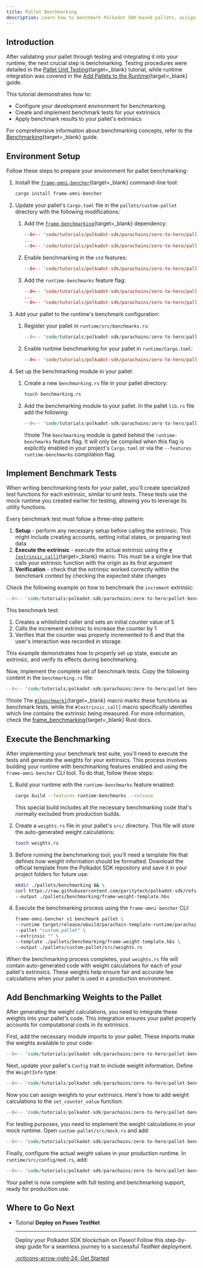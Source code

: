 ```yaml
---
title: Pallet Benchmarking
description: Learn how to benchmark Polkadot SDK-based pallets, assigning precise weights to extrinsics for accurate fee calculation and runtime optimization.
---
```


## Introduction

After validating your pallet through testing and integrating it into your runtime, the next crucial step is benchmarking. Testing procedures were detailed in the [Pallet Unit Testing](/tutorials/polkadot-sdk/parachains/zero-to-hero/pallet-unit-testing/){target=\_blank} tutorial, while runtime integration was covered in the [Add Pallets to the Runtime](/tutorials/polkadot-sdk/parachains/zero-to-hero/add-pallets-to-runtime/){target=\_blank} guide.

This tutorial demonstrates how to:

- Configure your development environment for benchmarking
- Create and implement benchmark tests for your extrinsics
- Apply benchmark results to your pallet's extrinsics

For comprehensive information about benchmarking concepts, refer to the [Benchmarking](/develop/parachains/testing/benchmarking/){target=\_blank} guide.

## Environment Setup

Follow these steps to prepare your environment for pallet benchmarking:

1. Install the [`frame-omni-bencher`](https://crates.io/crates/frame-omni-bencher){target=\_blank} command-line tool:
    
    ```bash
    cargo install frame-omni-bencher
    ```

2. Update your pallet's `Cargo.toml` file in the `pallets/custom-pallet` directory with the following modifications:
    1. Add the [`frame-benchmarking`](https://docs.rs/frame-benchmarking/latest/frame_benchmarking/){target=\_blank} dependency:
    
        ```toml hl_lines="3"
        --8<-- 'code/tutorials/polkadot-sdk/parachains/zero-to-hero/pallet-benchmarking/pallets/custom-pallet/Cargo.toml:10:10'
        ...
        --8<-- 'code/tutorials/polkadot-sdk/parachains/zero-to-hero/pallet-benchmarking/pallets/custom-pallet/Cargo.toml:15:15'
        ```

    2. Enable benchmarking in the `std` features:
        ```toml hl_lines="6"
        --8<-- 'code/tutorials/polkadot-sdk/parachains/zero-to-hero/pallet-benchmarking/pallets/custom-pallet/Cargo.toml:24:30'
        ```

    3. Add the `runtime-benchmarks` feature flag:
        ```toml hl_lines="3-8"
        --8<-- 'code/tutorials/polkadot-sdk/parachains/zero-to-hero/pallet-benchmarking/pallets/custom-pallet/Cargo.toml:22:22'
        ...
        --8<-- 'code/tutorials/polkadot-sdk/parachains/zero-to-hero/pallet-benchmarking/pallets/custom-pallet/Cargo.toml:31:36'
        ```

3. Add your pallet to the runtime's benchmark configuration:
    1.  Register your pallet in `runtime/src/benchmarks.rs`:
        ```rust hl_lines="11"
        --8<-- 'code/tutorials/polkadot-sdk/parachains/zero-to-hero/pallet-benchmarking/runtime/src/benchmarks.rs:26:37'
        ```

    2. Enable runtime benchmarking for your pallet in `runtime/Cargo.toml`:
        ```toml hl_lines="25"
        --8<-- 'code/tutorials/polkadot-sdk/parachains/zero-to-hero/pallet-benchmarking/runtime/Cargo.toml:136:161'
        ```

4. Set up the benchmarking module in your pallet:
    1. Create a new `benchmarking.rs` file in your pallet directory:
        ```bash
        touch benchmarking.rs
        ```

    2. Add the benchmarking module to your pallet. In the pallet `lib.rs` file add the following:
        ```rust hl_lines="9-10"
        --8<-- 'code/tutorials/polkadot-sdk/parachains/zero-to-hero/pallet-benchmarking/lib.rs:1:12'
        ```

        !!!note
            The `benchmarking` module is gated behind the `runtime-benchmarks` feature flag. It will only be compiled when this flag is explicitly enabled in your project's `Cargo.toml` or via the `--features runtime-benchmarks` compilation flag.

## Implement Benchmark Tests

When writing benchmarking tests for your pallet, you'll create specialized test functions for each extrinsic, similar to unit tests. These tests use the mock runtime you created earlier for testing, allowing you to leverage its utility functions.

Every benchmark test must follow a three-step pattern:

1. **Setup** - perform any necessary setup before calling the extrinsic. This might include creating accounts, setting initial states, or preparing test data
2. **Execute the extrinsic** - execute the actual extrinsic using the [`#[extrinsic_call]`](https://paritytech.github.io/polkadot-sdk/master/frame_benchmarking/v2/attr.extrinsic_call.html){target=\_blank} macro. This must be a single line that calls your extrinsic function with the origin as its first argument
3. **Verification** - check that the extrinsic worked correctly within the benchmark context by checking the expected state changes

Check the following example on how to benchmark the `increment` extrinsic:

```rust
--8<-- 'code/tutorials/polkadot-sdk/parachains/zero-to-hero/pallet-benchmarking/pallets/custom-pallet/src/benchmarking.rs:23:37'
```

This benchmark test:

1. Creates a whitelisted caller and sets an initial counter value of 5
2. Calls the increment extrinsic to increase the counter by 1
3. Verifies that the counter was properly incremented to 6 and that the user's interaction was recorded in storage

This example demonstrates how to properly set up state, execute an extrinsic, and verify its effects during benchmarking.

Now, implement the complete set of benchmark tests. Copy the following content in the `benchmarking.rs` file:

```rust
--8<-- 'code/tutorials/polkadot-sdk/parachains/zero-to-hero/pallet-benchmarking//pallets/custom-pallet/src/benchmarking.rs'
```

!!!note
    The [`#[benchmark]`](https://paritytech.github.io/polkadot-sdk/master/frame_benchmarking/v2/attr.benchmark.html){target=\_blank} macro marks these functions as benchmark tests, while the `#[extrinsic_call]` macro specifically identifies which line contains the extrinsic being measured. For more information, check the [frame_benchmarking](https://paritytech.github.io/polkadot-sdk/master/frame_benchmarking/v2/index.html){target=\_blank} Rust docs.

## Execute the Benchmarking

After implementing your benchmark test suite, you'll need to execute the tests and generate the weights for your extrinsics. This process involves building your runtime with benchmarking features enabled and using the `frame-omni-bencher` CLI tool. To do that, follow these steps:

1. Build your runtime with the `runtime-benchmarks` feature enabled:

    ```bash
    cargo build --features runtime-benchmarks --release
    ```

    This special build includes all the necessary benchmarking code that's normally excluded from production builds.

2. Create a `weights.rs` file in your pallet's `src/` directory. This file will store the auto-generated weight calculations:

    ```bash
    touch weights.rs
    ```

3. Before running the benchmarking tool, you'll need a template file that defines how weight information should be formatted. Download the official template from the Polkadot SDK repository and save it in your project folders for future use:

    ```bash
    mkdir ./pallets/benchmarking && \
    curl https://raw.githubusercontent.com/paritytech/polkadot-sdk/refs/tags/polkadot-stable2412/substrate/.maintain/frame-weight-template.hbs \
    --output ./pallets/benchmarking/frame-weight-template.hbs
    ```

4. Execute the benchmarking process using the `frame-omni-bencher` CLI:

    ```bash
    frame-omni-bencher v1 benchmark pallet \
    --runtime target/release/wbuild/parachain-template-runtime/parachain_template_runtime.compact.compressed.wasm \
    --pallet "custom_pallet" \
    --extrinsic "" \
    --template ./pallets/benchmarking/frame-weight-template.hbs \
    --output ./pallets/custom-pallet/src/weights.rs
    ```

When the benchmarking process completes, your `weights.rs` file will contain auto-generated code with weight calculations for each of your pallet's extrinsics. These weights help ensure fair and accurate fee calculations when your pallet is used in a production environment.

## Add Benchmarking Weights to the Pallet

After generating the weight calculations, you need to integrate these weights into your pallet's code. This integration ensures your pallet properly accounts for computational costs in its extrinsics.

First, add the necessary module imports to your pallet. These imports make the weights available to your code:

```rust hl_lines="4-5"
--8<-- 'code/tutorials/polkadot-sdk/parachains/zero-to-hero/pallet-benchmarking/pallets/custom-pallet/src/lib.rs:11:15'
```

Next, update your pallet's `Config` trait to include weight information. Define the `WeightInfo` type:

```rust hl_lines="11-12"
--8<-- 'code/tutorials/polkadot-sdk/parachains/zero-to-hero/pallet-benchmarking/pallets/custom-pallet/src/lib.rs:26:38'
```

Now you can assign weights to your extrinsics. Here's how to add weight calculations to the `set_counter_value` function:

```rust hl_lines="2"
--8<-- 'code/tutorials/polkadot-sdk/parachains/zero-to-hero/pallet-benchmarking/pallets/custom-pallet/src/lib.rs:97:114'
```

For testing purposes, you need to implement the weight calculations in your mock runtime. Open `custom-pallet/src/mock.rs` and add:

```rust hl_lines="4"
--8<-- 'code/tutorials/polkadot-sdk/parachains/zero-to-hero/pallet-benchmarking/pallets/custom-pallet/src/mock.rs:41:45'
```

Finally, configure the actual weight values in your production runtime. In `runtime/src/config/mod.rs`, add:

```rust hl_lines="5"
--8<-- 'code/tutorials/polkadot-sdk/parachains/zero-to-hero/pallet-benchmarking/runtime/src/configs/mod.rs:327:332'
```

Your pallet is now complete with full testing and benchmarking support, ready for production use.

## Where to Go Next

<div class="grid cards" markdown>

-   <span class="badge tutorial">Tutorial</span> __Deploy on Paseo TestNet__

    ---

    Deploy your Polkadot SDK blockchain on Paseo! Follow this step-by-step guide for a seamless journey to a successful TestNet deployment.

    [:octicons-arrow-right-24: Get Started](/tutorials/polkadot-sdk/parachains/zero-to-hero/deploy-to-testnet/)

</div>